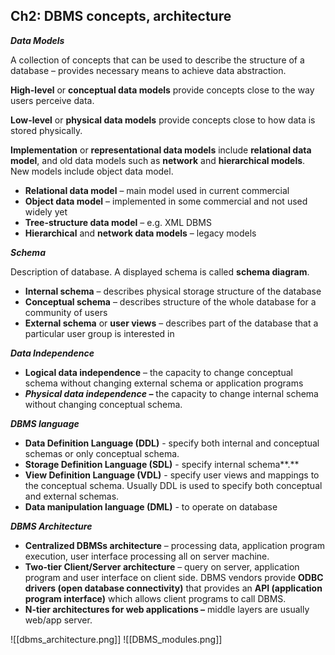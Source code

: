 ## **Ch2: DBMS concepts, architecture**
***Data Models***

A collection of concepts that can be used to describe the structure of a database – provides necessary means to achieve data abstraction.

**High-level** or **conceptual data models** provide concepts close to the way users perceive data.

**Low-level** or **physical data models** provide concepts close to how data is stored physically. 

**Implementation** or **representational data models** include **relational data model**, and old data models such as **network** and **hierarchical models**. New models include object data model. 

- **Relational data model** – main model used in current commercial
- **Object data model** – implemented in some commercial and not used widely yet
- **Tree-structure data model** – e.g. XML DBMS
- **Hierarchical** and **network data models** – legacy models

***Schema***

Description of database. A displayed schema is called **schema diagram**. 

- **Internal schema** – describes physical storage structure of the database
- **Conceptual schema** – describes structure of the whole database for a community of users
- **External schema** or **user views** – describes part of the database that a particular user group is interested in

***Data Independence***

- **Logical data independence** – the capacity to change conceptual schema without changing external schema or application programs
- ***Physical data independence –*** the capacity to change internal schema without changing conceptual schema.

***DBMS language***

- **Data Definition Language (DDL)** - specify both internal and conceptual schemas or only conceptual schema.
- **Storage Definition Language (SDL)** - specify internal schema**.**
- **View Definition Language (VDL)** - specify user views and mappings to the conceptual schema. Usually DDL is used to specify both conceptual and external schemas.
- **Data manipulation language (DML)** - to operate on database

***DBMS Architecture***

- **Centralized DBMSs architecture** – processing data, application program execution, user interface processing all on server machine.
- **Two-tier Client/Server architecture** – query on server, application program and user interface on client side. DBMS vendors provide **ODBC drivers (open database connectivity)** that provides an **API (application program interface)** which allows client programs to call DBMS. 
- **N-tier architectures for web applications –** middle layers are usually web/app server.

![[dbms_architecture.png]]
![[DBMS_modules.png]]

